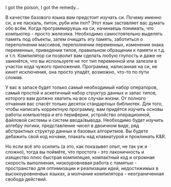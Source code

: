 I got the poison, I got the remedy…

В качестве базового языка вам предстоит изучать си. Почему именно си, а не паскаль, питон, руби или пхп? Этот язык заставляет вас думать обо всём. 
Когда программируешь на си, начинаешь понимать, что компьютер - просто железяка. Необходимо самостоятельно выделять память под объекты, затем очищать эту память, заботиться о переполнении массивов, переполнении переменных, изменении знака переменных, приведении типов, правильном обращении к памяти и т.д. и т.п. Компилятор си позволит вам сделать любую глупость и даже не заикнётся, что вы используете не тот тип переменной или залезли в участок кода чужого приложения.
Программа, написанная на си, не кинет исключения, она просто упадёт, возможно, что-то по пути сломав.

У вас в запасе будет только самый необходимый набор операторов, самый простой и аскетичный набор структур данных и запас типов, которого вам должно хватить на все случаи жизни. От полного отчаяния вас спасёт только десяток стандартных библиотек. Для того, чтобы написать корректную программу, вам придётся изучить основы работы компьютера и его периферии, устройство операционной, файловой системы и систем ввода/вывода.
Необходимо будет изучить алгебру логики, представление чисел в двоичном виде, ряд абстрактных структур данных и базовых алгоритмов. Вы будете дебажить свой код ночами, плакать над клавиатурой и проклинать K&R.

Но если всё это осилить (а это, как показывет опыт, не так уж и сложно), тогда вы поймёте, что простота - это лаконичность и изящество плюс быстрая компиляция, компактный код и огромная скорость выполнения, низкоуровневая работа с памятью - пространство для оптимизации и реализации идей, недостижимых в высокоуровненвых языках, а молчание компилятора - неограниченная свобода действий.

